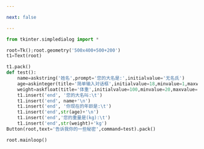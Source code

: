 ```yaml
---

next: false

---
```




<BlogInfo id="436" title="27.简单输入对话框" author="白日梦想猿" pv=0 read_times=0 pre_cost_time="0分31秒" category="GUI编程" tag_list="['GUI编程']" create_time="2020.07.06 10:49:13" update_time="2020.07.06 11:06:53" />

```python
from tkinter.simpledialog import *

root=Tk();root.geometry('500x400+500+200')
t1=Text(root)

t1.pack()
def test():
    name=askstring('姓名',prompt='您的大名是:',initialvalue='无名氏')
    age=askinteger(title='简单输入对话框',initialvalue=18,minvalue=1,maxvalue=150,prompt='你今年多大了?')
    weight=askfloat(title='体重',initialvalue=100,minvalue=20,maxvalue=500,prompt='您的体重是:')
    t1.insert('end', '您的大名叫:\t')
    t1.insert('end', name+'\n')
    t1.insert('end', '你现在的年龄是:\t')
    t1.insert('end',str(age)+'\n')
    t1.insert('end','您的重量是(kg):\t')
    t1.insert('end',str(weight)+'kg')
Button(root,text='告诉我你的一些秘密',command=test).pack()

root.mainloop()


```



<ActionBox />
